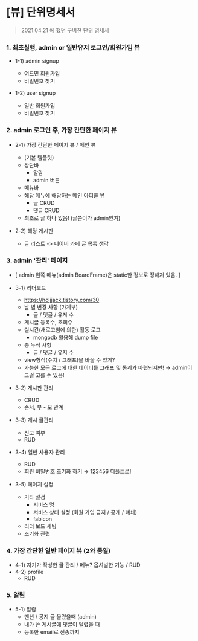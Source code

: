 # [뷰] 단위명세서

> 2021.04.21 에 했던 구버젼 단위 명세서

### 1. 최초실행, admin or 일반유저 로그인/회원가입 뷰

- 1-1) admin signup
    - 어드민 회원가입
    - 비밀번호 찾기

- 1-2) user signup
    - 일반 회원가입
    - 비밀번호 찾기

### 2. admin 로그인 후, 가장 간단한 페이지 뷰

- 2-1) 가장 간단한 페이지 뷰 / 메인 뷰
    - (기본 템플릿)
    - 상단바
        - 알람
        - admin 버튼
    - 메뉴바
    - 해당 메뉴에 해당하는 메인 아티클 뷰
        - 글 CRUD
        - 댓글 CRUD
    - 최초로 글 하나 있음! (글쓴이가 admin인겨)

- 2-2) 해당 게시판
    - 글 리스트 -> 네이버 카페 글 목록 생각


### 3. admin '관리' 페이지

- [ admin 왼쪽 메뉴(admin BoardFrame)은 static한 정보로 정해져 있음. ]

- 3-1) 리더보드
    - https://holjjack.tistory.com/30
    - 날 별 변경 사항 (가계부)
        - 글 / 댓글 / 유저 수
    - 게시글 등록수, 조회수
    - 실시간(새로고침에 의한) 활동 로그 
        - mongodb 활용해 dump file
    - 총 누적 사항 
        - 글 / 댓글 / 유저 수
    - view형식(수치 / 그래프)을 바꿀 수 있게?
    - 가능한 모든 로그에 대한 데이터를 그래프 및  통계가 마련되지만! → admin이 그걸 고를 수 있음!

- 3-2) 게시판 관리
    - CRUD
    - 순서, 부 - 모 관계

- 3-3) 게시 글관리
    - 신고 여부 
    - RUD

- 3-4) 일반 사용자 관리
    - RUD
    - 회원 비밀번호 초기화 하기 → 123456 디폴트로!

- 3-5) 페이지 설정
    - 기타 설정 
        - 서비스 명 
        - 서비스 상태 설정 (회원 가입 금지 / 공개 / 폐쇄)
        - fabicon
    - 리더 보드 세팅
    - 초기화 관련

### 4. 가장 간단한 일반 페이지 뷰 (2와 동일)

- 4-1) 자기가 작성한 글 관리 / 메뉴? 옵셔널한 기능 / RUD
- 4-2) profile
    - RUD

### 5. 알림 

- 5-1) 알람 
    - 맨션 / 공지 글 올렸을때 (admin)
    - 내가 쓴 게시글에 댓글이 달렸을 때 
    - 등록한 email로 전송까지 